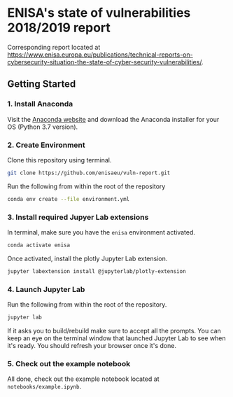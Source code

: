 # ENISA's state of vulnerabilities 2018/2019 report

Corresponding report located at https://www.enisa.europa.eu/publications/technical-reports-on-cybersecurity-situation-the-state-of-cyber-security-vulnerabilities/.

## Getting Started

### 1. Install Anaconda

Visit the [Anaconda website](https://www.anaconda.com/distribution/) and download the Anaconda installer for your OS (Python 3.7 version).

### 2. Create Environment

Clone this repository using terminal.

```bash
git clone https://github.com/enisaeu/vuln-report.git
```

Run the following from within the root of the repository

```bash
conda env create --file environment.yml
```

### 3. Install required Jupyer Lab extensions

In terminal, make sure you have the `enisa` environment activated.

```bash
conda activate enisa
```

Once activated, install the plotly Jupyter Lab extension.

```bash
jupyter labextension install @jupyterlab/plotly-extension
```

### 4. Launch Jupyter Lab

Run the following from within the root of the repository.

```bash
jupyter lab
```

If it asks you to build/rebuild make sure to accept all the prompts. You can keep an eye on the terminal window that launched Jupyter Lab to see when it's ready. You should refresh your browser once it's done.

### 5. Check out the example notebook

All done, check out the example notebook located at `notebooks/example.ipynb`.
